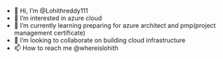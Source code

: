 - 👋 Hi, I’m @Lohithreddy111
- 👀 I’m interested in azure cloud
- 🌱 I’m currently learning  preparing for azure architect and pmp(project management certificate) 
- 💞️ I’m looking to collaborate on building cloud infrastructure
- 📫 How to reach me @whereislohith

<!---
Lohithreddy111/Lohithreddy111 is a ✨ special ✨ repository because its `README.md` (this file) appears on your GitHub profile.
You can click the Preview link to take a look at your changes.
--->
